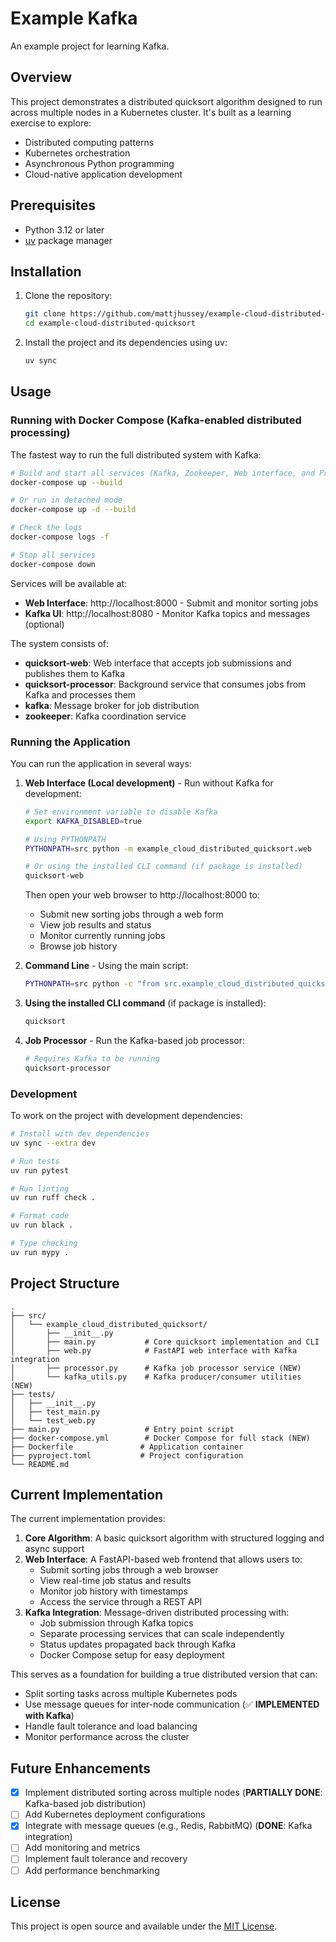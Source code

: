 # Example Kafka

An example project for learning Kafka.

## Overview

This project demonstrates a distributed quicksort algorithm designed to run across multiple nodes in a Kubernetes cluster. It's built as a learning exercise to explore:

- Distributed computing patterns
- Kubernetes orchestration
- Asynchronous Python programming
- Cloud-native application development

## Prerequisites

- Python 3.12 or later
- [uv](https://github.com/astral-sh/uv) package manager

## Installation

1. Clone the repository:
   ```bash
   git clone https://github.com/mattjhussey/example-cloud-distributed-quicksort.git
   cd example-cloud-distributed-quicksort
   ```

2. Install the project and its dependencies using uv:
   ```bash
   uv sync
   ```

## Usage

### Running with Docker Compose (Kafka-enabled distributed processing)

The fastest way to run the full distributed system with Kafka:

```bash
# Build and start all services (Kafka, Zookeeper, Web interface, and Processor)
docker-compose up --build

# Or run in detached mode
docker-compose up -d --build

# Check the logs
docker-compose logs -f

# Stop all services
docker-compose down
```

Services will be available at:
- **Web Interface**: http://localhost:8000 - Submit and monitor sorting jobs
- **Kafka UI**: http://localhost:8080 - Monitor Kafka topics and messages (optional)

The system consists of:
- **quicksort-web**: Web interface that accepts job submissions and publishes them to Kafka
- **quicksort-processor**: Background service that consumes jobs from Kafka and processes them
- **kafka**: Message broker for job distribution
- **zookeeper**: Kafka coordination service

### Running the Application

You can run the application in several ways:

1. **Web Interface (Local development)** - Run without Kafka for development:
   ```bash
   # Set environment variable to disable Kafka
   export KAFKA_DISABLED=true
   
   # Using PYTHONPATH
   PYTHONPATH=src python -m example_cloud_distributed_quicksort.web
   
   # Or using the installed CLI command (if package is installed)
   quicksort-web
   ```
   
   Then open your web browser to http://localhost:8000 to:
   - Submit new sorting jobs through a web form
   - View job results and status
   - Monitor currently running jobs
   - Browse job history

2. **Command Line** - Using the main script:
   ```bash
   PYTHONPATH=src python -c "from src.example_cloud_distributed_quicksort.main import cli_main; cli_main()"
   ```

3. **Using the installed CLI command** (if package is installed):
   ```bash
   quicksort
   ```

4. **Job Processor** - Run the Kafka-based job processor:
   ```bash
   # Requires Kafka to be running
   quicksort-processor
   ```

### Development

To work on the project with development dependencies:

```bash
# Install with dev dependencies
uv sync --extra dev

# Run tests
uv run pytest

# Run linting
uv run ruff check .

# Format code
uv run black .

# Type checking
uv run mypy .
```

## Project Structure

```
.
├── src/
│   └── example_cloud_distributed_quicksort/
│       ├── __init__.py
│       ├── main.py           # Core quicksort implementation and CLI
│       ├── web.py            # FastAPI web interface with Kafka integration
│       ├── processor.py      # Kafka job processor service (NEW)
│       └── kafka_utils.py    # Kafka producer/consumer utilities (NEW)
├── tests/
│   ├── __init__.py
│   ├── test_main.py
│   └── test_web.py
├── main.py                   # Entry point script
├── docker-compose.yml        # Docker Compose for full stack (NEW)
├── Dockerfile               # Application container
├── pyproject.toml           # Project configuration
└── README.md
```

## Current Implementation

The current implementation provides:

1. **Core Algorithm**: A basic quicksort algorithm with structured logging and async support
2. **Web Interface**: A FastAPI-based web frontend that allows users to:
   - Submit sorting jobs through a web browser
   - View real-time job status and results
   - Monitor job history with timestamps
   - Access the service through a REST API
3. **Kafka Integration**: Message-driven distributed processing with:
   - Job submission through Kafka topics
   - Separate processing services that can scale independently
   - Status updates propagated back through Kafka
   - Docker Compose setup for easy deployment

This serves as a foundation for building a true distributed version that can:

- Split sorting tasks across multiple Kubernetes pods
- Use message queues for inter-node communication (✅ **IMPLEMENTED with Kafka**)
- Handle fault tolerance and load balancing
- Monitor performance across the cluster

## Future Enhancements

- [x] Implement distributed sorting across multiple nodes (**PARTIALLY DONE**: Kafka-based job distribution)
- [ ] Add Kubernetes deployment configurations
- [x] Integrate with message queues (e.g., Redis, RabbitMQ) (**DONE**: Kafka integration)
- [ ] Add monitoring and metrics
- [ ] Implement fault tolerance and recovery
- [ ] Add performance benchmarking

## License

This project is open source and available under the [MIT License](LICENSE).
